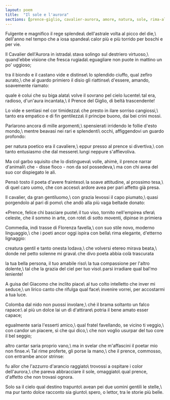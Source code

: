 ```yaml
---
layout: poem
title:  "Il sole e l'aurora"
sections: [prence-giglio, cavalier-aurora, amore, natura, sole, rima-alternata, italiano]
---
```


Fulgente e magnifico il rege splendea\\
dell'astrale volta al picco del die,\\
dell'anno nel tempo che a iosa spandea\\
calor più e più torrido per boschi e per vie.

Il Cavalier dell'Aurora in istrada\\
stava solingo sul destriero virtuoso,\\
quand'ebbe visione che fresca rugiada\\
eguagliare non puote in mattino un po' uggioso;

tra il biondo e il castano vide e distinse\\
lo splendido ciuffo, qual zefiro aurato,\\
che al guardo primiero il disio gli riattinse\\
d'essere, amando, soavemente riamato:

quale è colui che su biga alata\\
volve il sovrano pel cielo lucente\\
tal era, radioso, d'un'aura incantata,\\
il Prence del Giglio, di beltà trascendente!

Lo vide e sentiasi nel cor timidezza\\
che presto in ilare sorriso cangiossi,\\
tanto era empatico e di fin gentilezza\\
il principe buono, dai bei crini mossi.

Parlarono ancora di mille argomenti,\\
spensierati irridendo le follie d'esto mondo,\\
mentre beavasi nei rari e splendenti\\
occhi, affiggendovi un guardo profondo:

per natura poetico era il cavaliere,\\
eppur presso al prence si divertiva,\\
con tanto entusiasmo che dal messere\\
lungi neppure s'affievoliva.

Ma col garbo squisito che lo distingueva\\
volle, ahimè, il prence narrar d'animali\\
che - disse fioco - non da sol possedeva,\\
ma con chi avea del suo cor dispiegato le ali.

Pensò tosto il poeta d'avere frainteso\\
la soave attitudine, al prossimo tesa,\\
di quel caro uomo, che con acceso\\
ardore avea per pari affetto già presa.

Il cavalier, da gran gentiluomo,\\
con grazia levossi il capo piumato,\\
quasi porgendolo al pari di pomo\\
che andò alla più vaga beltade donato:

«Prence, felice chi basciare puote\\
il tuo viso, tornito nell'empirea sfera\\
celeste, che il sommo in arte, con rote\\
di sotto moventi, dipinse in primiera

Commedia, indi trasse di Florenza favella,\\
con suo stile novo, moderno linguaggio,\\
che i poeti ancor oggi ispira con bella\\
rima elegante, d'etterno lignaggio:

creatura gentil e tanto onesta lodava,\\
che volversi etereo mirava beata,\\
donde nel petto solenne mi grava\\
che divo poeta abbia colà trascurata
 
la tua bella persona, il tuo amabile riso\\
la tua compassione per l'altro dolente,\\
tal che la grazia del ciel per tuo viso\\
parsi irradiare qual bal'mo leniente!

A guisa del Giacomo che inclito piace\\
al tuo colto intelletto che inver mi seduce,\\
un lirico canto che rifulga qual face\\
invenire vorrei, per accostarmi a tua luce.

Colomba dal nido non puossi involare,\\
ché il brama soltanto un falco rapace:\\
al più un dolce lai un dì d'attirare\\
potria il bene amato esser capace;

egualmente saria l'esserti amico,\\
qual fratel favellando, se vicino ti veggio,\\
con candor un piacere, sì che qui dico,\\
che non voglio usurpar del tuo core il bel seggio;

altro cantar saria proprio vano,\\
ma in svelar che m'affascini il poetar mio non finse.»\\
Tal rime proferte, gli porse la mano,\\
che il prence, commosso, con entrambe ancor strinse:

fu allor che l'azzurro d'arancio raggiato\\
trovossi a ospitare i color dell'aurora,\\
che pareva abbracciare il sole, omaggiato\\
qual prence, d'affetto che non trovasi ognora.

Solo sa il cielo qual destino trapunto\\
avean pei due uomini gentili le stelle,\\
ma pur tanto dolce racconto sia giunto\\
spero, o lettor, tra le storie più belle.

